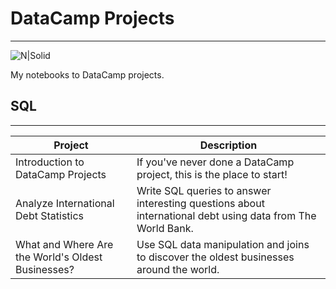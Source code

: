 # DataCamp Projects
---
![N|Solid](https://res.cloudinary.com/dyd911kmh/image/upload/f_auto,q_auto:best/v1603223608/DC_New_mugdv8.png)

My notebooks to DataCamp projects.
## SQL
***


| Project | Description |
| ---------------- | ----------------- | 
|Introduction to DataCamp Projects| If you've never done a DataCamp project, this is the place to start! |
| Analyze International Debt Statistics | Write SQL queries to answer interesting questions about international debt using data from The World Bank. |
| What and Where Are the World's Oldest Businesses? | Use SQL data manipulation and joins to discover the oldest businesses around the world. |

